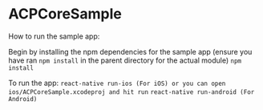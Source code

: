 # ACPCoreSample

How to run the sample app:

Begin by installing the npm dependencies for the sample app (ensure you have ran `npm install` in the parent directory for the actual module)
`npm install`

To run the app:
`react-native run-ios (For iOS) or you can open ios/ACPCoreSample.xcodeproj and hit run`
`react-native run-android (For Android)`
